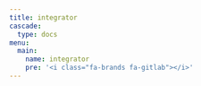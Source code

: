 ```yaml
---
title: integrator
cascade:
  type: docs
menu:
  main:
    name: integrator
    pre: '<i class="fa-brands fa-gitlab"></i>'
---
```

